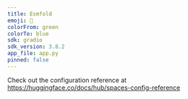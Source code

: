 ```yaml
---
title: Esmfold
emoji: 👀
colorFrom: green
colorTo: blue
sdk: gradio
sdk_version: 3.8.2
app_file: app.py
pinned: false
---
```


Check out the configuration reference at https://huggingface.co/docs/hub/spaces-config-reference
